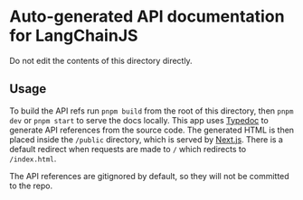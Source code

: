 # Auto-generated API documentation for LangChainJS

Do not edit the contents of this directory directly.

## Usage

To build the API refs run `pnpm build` from the root of this directory, then `pnpm dev` or `pnpm start` to serve the docs locally.
This app uses [Typedoc](https://typedoc.org/) to generate API references from the source code. The generated HTML is then placed inside the `/public` directory, which is served by [Next.js](https://nextjs.org/).
There is a default redirect when requests are made to `/` which redirects to `/index.html`.

The API references are gitignored by default, so they will not be committed to the repo.
